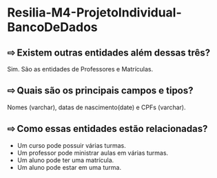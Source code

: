 # Resilia-M4-ProjetoIndividual-BancoDeDados

## ⇨ Existem outras entidades além dessas três?
Sim. São as entidades de Professores e Matrículas.

## ⇨ Quais são os principais campos e tipos?
Nomes (varchar), datas de nascimento(date) e CPFs (varchar).

## ⇨ Como essas entidades estão relacionadas?
* Um curso pode possuir várias turmas.
* Um professor pode ministrar aulas em várias turmas.
* Um aluno pode ter uma matrícula.
* Um aluno pode estar em uma turma.
